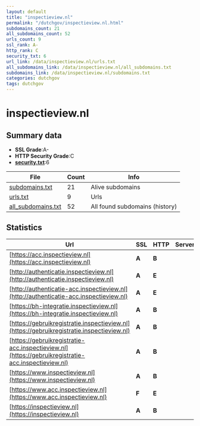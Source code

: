 ```yaml
---
layout: default
title: "inspectieview.nl"
permalink: "/dutchgov/inspectieview.nl.html"
subdomains_count: 21
all_subdomains_count: 52
urls_count: 9
ssl_rank: A-
http_rank: C
security_txt: 6
url_link: /data/inspectieview.nl/urls.txt
all_subdomains_link: /data/inspectieview.nl/all_subdomains.txt
subdomains_link: /data/inspectieview.nl/subdomains.txt
categories: dutchgov
tags: dutchgov
---
```



# inspectieview.nl
## Summary data


 - **SSL Grade**:A-
 - **HTTP Security Grade**:C
 - **[security.txt](https://www.digitaleoverheid.nl/nieuws/standaard-security-txt-nu-verplicht-voor-overheid/)**:6


| File       | Count | Info |
|------------|-------|------|
|[subdomains.txt](/DutchGovScope/data/inspectieview.nl/subdomains.txt)|21|Alive subdomains|
|[urls.txt](/DutchGovScope/data/inspectieview.nl/urls.txt)|9|Urls|
|[all_subdomains.txt](/DutchGovScope/data/inspectieview.nl/all_subdomains.txt)|52|All found subdomains (history)|


## Statistics


| Url | SSL | HTTP | Server | Cookie | HSTS | CORS | CTO | CSP | XFO | XXP | RP |FP| Tech |Title |
|--------|-------|-------|------|------|------|------|------|------|------|------|------|------|------|------|
|[https://acc.inspectieview.nl](https://acc.inspectieview.nl)| **A**| **B**||:white_check_mark: |:white_check_mark: | | | | | :white_check_mark: | :white_check_mark: | |HSTS||
|[http://authenticatie.inspectieview.nl](http://authenticatie.inspectieview.nl)| **A**| **E**|| | | | | | | | :white_check_mark: | |||
|[http://authenticatie-acc.inspectieview.nl](http://authenticatie-acc.inspectieview.nl)| **A**| **E**|| | | | | | | | :white_check_mark: | |||
|[https://bh-integratie.inspectieview.nl](https://bh-integratie.inspectieview.nl)| **A**| **B**||:white_check_mark: |:white_check_mark: | | | | | :white_check_mark: | :white_check_mark: | |HSTS||
|[https://gebruikregistratie.inspectieview.nl](https://gebruikregistratie.inspectieview.nl)| **A**| **B**||:white_check_mark: |:white_check_mark: | | | | | :white_check_mark: | :white_check_mark: | |HSTS||
|[https://gebruikregistratie-acc.inspectieview.nl](https://gebruikregistratie-acc.inspectieview.nl)| **A**| **B**||:white_check_mark: |:white_check_mark: | | | | | :white_check_mark: | :white_check_mark: | |HSTS||
|[https://www.inspectieview.nl](https://www.inspectieview.nl)| **A**| **B**||:white_check_mark: |:white_check_mark: | | | | | :white_check_mark: | :white_check_mark: | |||
|[https://www.acc.inspectieview.nl](https://www.acc.inspectieview.nl)| **F**| **E**|| | | | | | | | :white_check_mark: | |||
|[https://inspectieview.nl](https://inspectieview.nl)| **A**| **B**||:white_check_mark: |:white_check_mark: | | | | | :white_check_mark: | :white_check_mark: | |HSTS||

